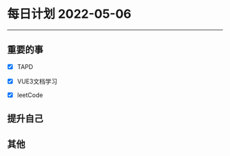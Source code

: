 #  每日计划 2022-05-06
---
## 重要的事
- [x]  TAPD
- [x]  VUE3文档学习
- [x] leetCode




## 提升自己

  



## 其他








